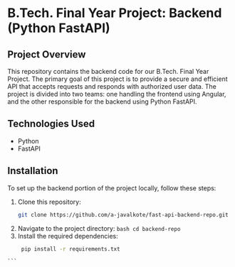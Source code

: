 # B.Tech. Final Year Project: Backend (Python FastAPI)

## Project Overview

This repository contains the backend code for our B.Tech. Final Year Project. The primary goal of this project is to provide a secure and efficient API that accepts requests and responds with authorized user data. The project is divided into two teams: one handling the frontend using Angular, and the other responsible for the backend using Python FastAPI.

## Technologies Used

- Python
- FastAPI


## Installation

To set up the backend portion of the project locally, follow these steps:

  1. Clone this repository:
     ```bash
     git clone https://github.com/a-javalkote/fast-api-backend-repo.git
     ```
  2. Navigate to the project directory:
    ```bash
    cd backend-repo
    ```
  3. Install the required dependencies:
     ```bash
      pip install -r requirements.txt
    ```
